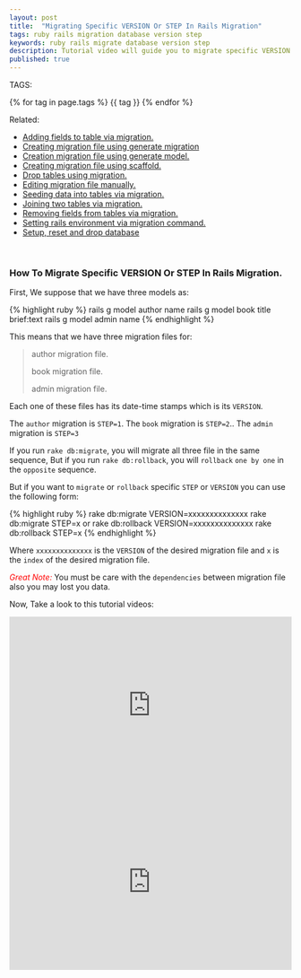 ```yaml
---
layout: post
title:  "Migrating Specific VERSION Or STEP In Rails Migration"
tags: ruby rails migration database version step 
keywords: ruby rails migrate database version step
description: Tutorial video will guide you to migrate specific VERSION or STEP in Rails Migration.
published: true
---
```


   TAGS:
   
   {% for tag in page.tags %} {{ tag }} {% endfor %}

Related:
<ul>
<li><a href="/2016/04/28/adding_fields_to_table_via_migration.html">Adding fields to table via migration.</a></li>
<li><a href="/2016/04/28/creating_migrating_file_using_generate_migration.html">Creating migration file using generate migration</a></li>
<li><a href="/2016/04/28/creating_migrating_file_using_generating-_model.html">Creation migration file using generate model.</a></li>
<li><a href="/2016/04/28/creating_migrating_file_using_scaffold.html">Creating migration file using scaffold.</a></li>
<li><a href="/2016/04/28/drop_tables_using_migration.html">Drop tables using migration.</a></li>
<li><a href="/2016/04/28/editing_migration_manually.html">Editing migration file manually.<a></li>
<li><a href="/2016/04/28/seeding_tables_in_migration.html">Seeding data into tables via migration.</a></li>
<li><a href="/2016/04/28/joining_two_tables_via_migration.html">Joining two tables via migration.</a></li>

<li><a href="/2016/04/28/removing_fields_from_tables_via_migration.html">Removing fields from tables via migration.</a></li>
<li><a href="/2016/04/28/setting_rails_environment_via_migration.html">Setting rails environment via migration command.</a></li>
<li><a href="/2016/04/28/setup_reset_and_drop_database.html">Setup, reset and drop database</a></li>
</ul>

<br>
<h3>How To Migrate Specific VERSION Or STEP In Rails Migration.</h3>

First, We suppose that we have three models as:

{% highlight ruby %}
rails g model author name
rails g model book title brief:text
rails g model admin name
{% endhighlight %}

This means that we have three migration files for:

>
> author migration file.
>
> book migration file.
>
> admin migration file.
>

Each one of these files has its date-time stamps which is its `VERSION`.

The `author` migration is `STEP=1`.
The `book` migration is `STEP=2`..
The `admin` migration is `STEP=3`

If you run `rake db:migrate`, you will migrate all three file in the same sequence, But if you run `rake db:rollback`, you will `rollback` `one by one` in the `opposite` sequence.

But if you want to `migrate` or `rollback` specific `STEP` or `VERSION` you can use the following form: 

{% highlight ruby %}
rake db:migrate VERSION=xxxxxxxxxxxxxx
rake db:migrate STEP=x
or
rake db:rollback VERSION=xxxxxxxxxxxxxx
rake db:rollback STEP=x
{% endhighlight %}

Where `xxxxxxxxxxxxxx` is the `VERSION` of the desired migration file and `x` is the `index` of the desired migration file.

<i style="color:red;">Great Note:</i> You must be care with the `dependencies` between migration file also you may lost you data.

Now, Take a look to this tutorial videos:

<iframe width="100%" height="315" src="https://www.youtube.com/embed/jCC8nyBoC5E" frameborder="0" allowfullscreen></iframe>
<br>
<iframe width="100%" height="315" src="https://www.youtube.com/embed/A4DvaZ_lR0U" frameborder="0" allowfullscreen></iframe>

